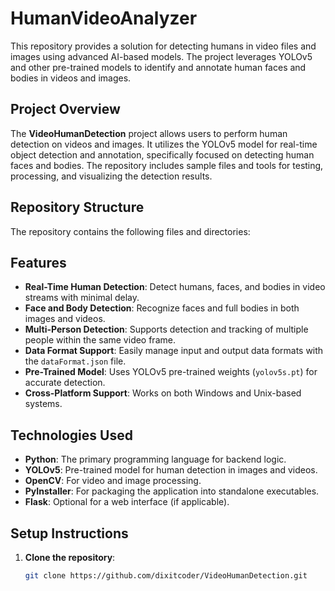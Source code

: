 # HumanVideoAnalyzer

This repository provides a solution for detecting humans in video files and images using advanced AI-based models. The project leverages YOLOv5 and other pre-trained models to identify and annotate human faces and bodies in videos and images.

## Project Overview

The **VideoHumanDetection** project allows users to perform human detection on videos and images. It utilizes the YOLOv5 model for real-time object detection and annotation, specifically focused on detecting human faces and bodies. The repository includes sample files and tools for testing, processing, and visualizing the detection results.

## Repository Structure

The repository contains the following files and directories:


## Features

- **Real-Time Human Detection**: Detect humans, faces, and bodies in video streams with minimal delay.
- **Face and Body Detection**: Recognize faces and full bodies in both images and videos.
- **Multi-Person Detection**: Supports detection and tracking of multiple people within the same video frame.
- **Data Format Support**: Easily manage input and output data formats with the `dataFormat.json` file.
- **Pre-Trained Model**: Uses YOLOv5 pre-trained weights (`yolov5s.pt`) for accurate detection.
- **Cross-Platform Support**: Works on both Windows and Unix-based systems.

## Technologies Used

- **Python**: The primary programming language for backend logic.
- **YOLOv5**: Pre-trained model for human detection in images and videos.
- **OpenCV**: For video and image processing.
- **PyInstaller**: For packaging the application into standalone executables.
- **Flask**: Optional for a web interface (if applicable).

## Setup Instructions

1. **Clone the repository**:

   ```bash
   git clone https://github.com/dixitcoder/VideoHumanDetection.git
